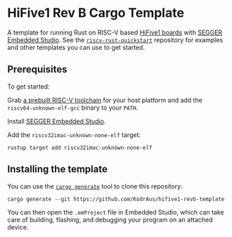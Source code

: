 # HiFive1 Rev B Cargo Template

A template for running Rust on RISC-V based [HiFive1 boards](https://www.sifive.com/boards/hifive1-rev-b) with [SEGGER Embedded Studio](https://www.segger.com/products/development-tools/embedded-studio/editions/risc-v/). See the [`riscv-rust-quickstart`](https://github.com/riscv-rust/riscv-rust-quickstart) repository for examples and other templates you can use to get started.

## Prerequisites

To get started:

Grab [a prebuilt RISC-V toolchain](https://www.sifive.com/software) for your host platform and add the `riscv64-unknown-elf-gcc` binary to your `PATH`.

Install [SEGGER Embedded Studio](https://www.segger.com/products/development-tools/embedded-studio/editions/risc-v/).

Add the `riscv32imac-unknown-none-elf` target:

```
rustup target add riscv32imac-unknown-none-elf
```

## Installing the template

You can use the [`cargo generate`](https://crates.io/crates/cargo-generate) tool to clone this repository:

```
cargo generate --git https://github.com/KodrAus/hifive1-revb-template
```

You can then open the `.emProject` file in Embedded Studio, which can take care of building, flashing, and debugging your program on an attached device.
